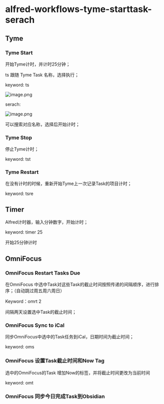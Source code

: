 # alfred-workflows-tyme-starttask-serach

## Tyme

### Tyme Start

开始Tyme计时，并计时25分钟；

ts 跟随 Tyme Task 名称，选择执行；

keyword: ts 

![image.png](https://pazer-markdown.oss-cn-beijing.aliyuncs.com/img20231103103731.png)

serach:

![image.png](https://pazer-markdown.oss-cn-beijing.aliyuncs.com/img20231103103825.png)

可以搜索对应名称，选择后开始计时；

### Tyme Stop

停止Tyme计时；

keyword: tst

### Tyme Restart

在没有计时的时候，重新开始Tyme上一次记录Task的项目计时；

keyword: tsre


## Timer

Alfred计时器，输入分钟数字，开始计时；

keyword: timer 25

开始25分钟计时

## OmniFocus

### OmniFocus Restart Tasks Due

在OmniFocus 中选中Task对这些Task的截止时间按照传递的间隔顺序，进行排序；（自动跳过周五周六周日）

Keyword：omrt 2

间隔两天设置选中Task的截止时间；

### OmniFocus Sync to iCal

同步OmniFocus中选中的Task任务到iCal，日期时间为截止时间；

keyword: oms

### OmniFocus 设置Task截止时间和Now Tag

选中的OmniFocus的Task 增加Now的标签，并将截止时间更改为当前时间

keyword: omt

### OmniFocus 同步今日完成Task到Obsidian 